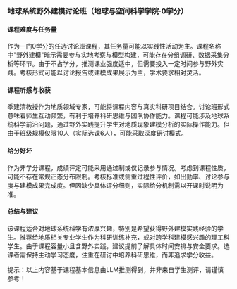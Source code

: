 ### 地球系统野外建模讨论班（地球与空间科学学院·0学分）

#### 课程难度与任务量  
作为一门0学分的任选讨论班课程，其任务量可能以实践性活动为主。课程名称中"野外建模"暗示需要参与实地考察与模型构建，可能存在分组调研、数据采集分析等环节。由于不占学分，推测课业强度适中，但需要投入一定时间参与野外实践。考核形式可能以讨论报告或建模成果展示为主，学术要求相对灵活。

#### 课程听感与收获  
季建清教授作为地质领域专家，可能将课程内容与真实科研项目结合。讨论班形式意味着师生互动频繁，有利于培养科研思维与团队协作能力。课程可能涉及地球系统科学前沿问题，通过野外实践提升学生对地质现象建模分析的实际操作能力。但由于班级规模仅限10人（实际选课6人），可能采取深度研讨模式。

#### 给分好坏  
作为非学分课程，成绩评定可能采用通过制或仅记录参与情况。考虑到课程性质，可能不存在常规正态分布限制。考核标准或侧重过程性评价，如出勤率、讨论参与度与建模成果完成度。但因缺少具体评分细则，实际给分机制需以开课时说明为准。

#### 总结与建议  
该课程适合对地球系统科学有浓厚兴趣，特别是希望获得野外建模实践经验的学生。推荐给地质相关专业学生作为科研训练补充，或对跨学科建模感兴趣的理工科学生。由于课程容量小且含野外实践，建议提前了解具体时间安排与安全要求。选课者需保持主动学习态度，注重在研讨中培养科研思维，而非追求学分收益。

提示：以上内容基于课程基本信息由LLM推测得到，并非来自学生测评，请谨慎参考！